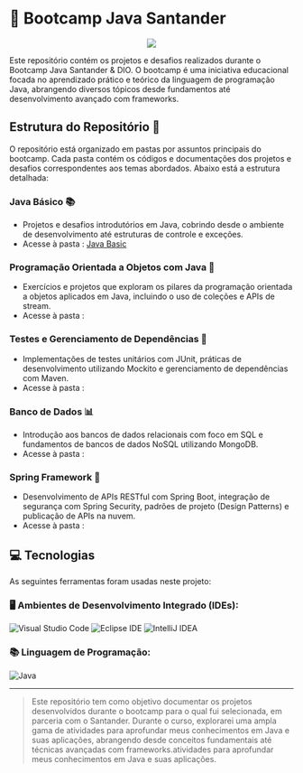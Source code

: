 # 🚀 Bootcamp Java Santander 

<p align="center"><img src="http://img.shields.io/static/v1?label=STATUS&message=EM%20DESENVOLVIMENTO&color=GREEN&style=for-the-badge"/></p>

Este repositório contém os projetos e desafios realizados durante o Bootcamp Java Santander & DIO. O bootcamp é uma iniciativa educacional focada no aprendizado prático e teórico da linguagem de programação Java, abrangendo diversos tópicos desde fundamentos até desenvolvimento avançado com frameworks.

## Estrutura do Repositório 📂
O repositório está organizado em pastas por assuntos principais do bootcamp. Cada pasta contém os códigos e documentações dos projetos e desafios correspondentes aos temas abordados. Abaixo está a estrutura detalhada:

### Java Básico 📚

- Projetos e desafios introdutórios em Java, cobrindo desde o ambiente de desenvolvimento até estruturas de controle e exceções.
- Acesse à pasta : [Java Basic](JavaBasic)

### Programação Orientada a Objetos com Java 🎯
- Exercícios e projetos que exploram os pilares da programação orientada a objetos aplicados em Java, incluindo o uso de coleções e APIs de stream.
- Acesse à pasta :

### Testes e Gerenciamento de Dependências 🧪
- Implementações de testes unitários com JUnit, práticas de desenvolvimento utilizando Mockito e gerenciamento de dependências com Maven.
- Acesse à pasta :

### Banco de Dados 📊
- Introdução aos bancos de dados relacionais com foco em SQL e fundamentos de bancos de dados NoSQL utilizando MongoDB.
- Acesse à pasta :

### Spring Framework 🌱
- Desenvolvimento de APIs RESTful com Spring Boot, integração de segurança com Spring Security, padrões de projeto (Design Patterns) e publicação de APIs na nuvem.
- Acesse à pasta :

## 💻 Tecnologias

As seguintes ferramentas foram usadas neste projeto:

### 🖥️ Ambientes de Desenvolvimento Integrado (IDEs):
![Visual Studio Code](https://img.shields.io/badge/Visual%20Studio%20Code-0078d7.svg?style=for-the-badge&logo=visual-studio-code&logoColor=white)
![Eclipse IDE](https://img.shields.io/badge/Eclipse%20IDE-2C2255.svg?style=for-the-badge&logo=eclipse&logoColor=white)
![IntelliJ IDEA](https://img.shields.io/badge/IntelliJ%20IDEA-0A0A2A.svg?style=for-the-badge&logo=intellij-idea&logoColor=white)


### 📚 Linguagem de Programação:
![Java](https://img.shields.io/badge/Java-007396.svg?style=for-the-badge&logo=openjdk&logoColor=white)

----------------------------
> Este repositório tem como objetivo documentar os projetos desenvolvidos durante o bootcamp para o qual fui selecionada, em parceria com o Santander. Durante o curso, explorarei uma ampla gama de atividades para aprofundar meus conhecimentos em Java e suas aplicações, abrangendo desde conceitos fundamentais até técnicas avançadas com frameworks.atividades para aprofundar meus conhecimentos em Java e suas aplicações.
